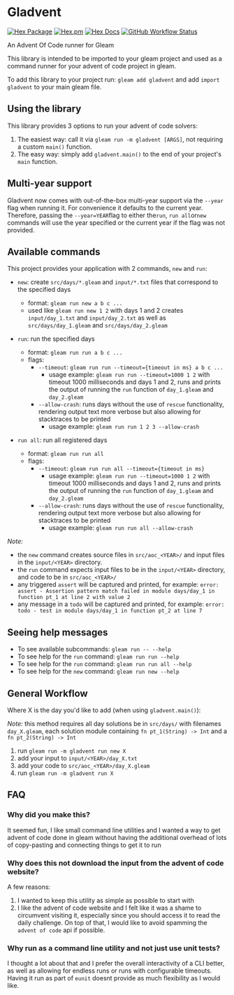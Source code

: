 # Gladvent

[![Hex Package](https://img.shields.io/hexpm/v/gladvent?color=ffaff3&label=%F0%9F%93%A6)](https://hex.pm/packages/gladvent)
[![Hex.pm](https://img.shields.io/hexpm/dt/gladvent?color=ffaff3)](https://hex.pm/packages/gladvent)
[![Hex Docs](https://img.shields.io/badge/hex-docs-ffaff3?label=%F0%9F%93%9A)](https://hexdocs.pm/gladvent/)
[![GitHub Workflow Status](https://img.shields.io/github/workflow/status/tanklesxl/gladvent/main)](https://github.com/tanklesxl/gladvent/actions)

An Advent Of Code runner for Gleam

This library is intended to be imported to your gleam project and used as a command runner for your advent of code project in gleam.

To add this library to your project run: `gleam add gladvent` and add `import gladvent` to your main gleam file.

## Using the library

This library provides 3 options to run your advent of code solvers:

1. The easiest way: call it via `gleam run -m gladvent [ARGS]`, not requiring a custom `main()` function.
1. The easy way: simply add `gladvent.main()` to the end of your project's `main` function.

## Multi-year support

Gladvent now comes with out-of-the-box multi-year support via the `--year` flag when running it. For convenience it defaults to the current year. Therefore, passing the `--year=YEAR`flag to either the`run`, `run all`or`new` commands will use the year specified or the current year if the flag was not provided.

## Available commands

This project provides your application with 2 commands, `new` and `run`:

- `new`: create `src/days/*.gleam` and `input/*.txt` files that correspond to the specified days
  - format: `gleam run new a b c ...`
  - used like `gleam run new 1 2` with days 1 and 2 creates `input/day_1.txt` and `input/day_2.txt` as well as `src/days/day_1.gleam` and `src/days/day_2.gleam`
- `run`: run the specified days

  - format: `gleam run run a b c ...`
  - flags:
    - `--timeout`: `gleam run run --timeout={timeout in ms} a b c ...`
      - usage example: `gleam run run --timeout=1000 1 2` with timeout 1000 milliseconds and days 1 and 2, runs and prints the output of running the `run` function of `day_1.gleam` and `day_2.gleam`
    - `--allow-crash`: runs days without the use of `rescue` functionality, rendering output text more verbose but also allowing for stacktraces to be printed
      - usage example: `gleam run run 1 2 3 --allow-crash`

- `run all`: run all registered days
  - format: `gleam run run all`
  - flags:
    - `--timeout`: `gleam run run all --timeout={timeout in ms}`
      - usage example: `gleam run run --timeout=1000 1 2` with timeout 1000 milliseconds and days 1 and 2, runs and prints the output of running the `run` function of `day_1.gleam` and `day_2.gleam`
    - `--allow-crash`: runs days without the use of `rescue` functionality, rendering output text more verbose but also allowing for stacktraces to be printed
      - usage example: `gleam run run all --allow-crash`

_Note:_

- the `new` command creates source files in `src/aoc_<YEAR>/` and input files in the `input/<YEAR>` directory.
- the `run` command expects input files to be in the `input/<YEAR>` directory, and code to be in `src/aoc_<YEAR>/`
- any triggered `assert` will be captured and printed, for example: `error: assert - Assertion pattern match failed in module days/day_1 in function pt_1 at line 2 with value 2`
- any message in a `todo` will be captured and printed, for example: `error: todo - test in module days/day_1 in function pt_2 at line 7`

## Seeing help messages

- To see available subcommands: `gleam run -- --help`
- To see help for the `run` command: `gleam run run --help`
- To see help for the `run` command: `gleam run run all --help`
- To see help for the `new` command: `gleam run new --help`

## General Workflow

Where X is the day you'd like to add (when using `gladvent.main()`):

_Note:_ this method requires all day solutions be in `src/days/` with filenames `day_X.gleam`, each solution module containing `fn pt_1(String) -> Int` and a `fn pt_2(String) -> Int`

1. run `gleam run -m gladvent run new X`
2. add your input to `input/<YEAR>/day_X.txt`
3. add your code to `src/aoc_<YEAR>/day_X.gleam`
4. run `gleam run -m gladvent run X`

## FAQ

### Why did you make this?

It seemed fun, I like small command line utilities and I wanted a way to get advent of code done in gleam without having the additional overhead of lots of copy-pasting and connecting things to get it to run

### Why does this not download the input from the advent of code website?

A few reasons:

1. I wanted to keep this utility as simple as possible to start with
2. I like the advent of code website and I felt like it was a shame to circumvent visiting it, especially since you should access it to read the daily challenge. On top of that, I would like to avoid spamming the `advent of code` api if possible.

### Why run as a command line utility and not just use unit tests?

I thought a lot about that and I prefer the overall interactivity of a CLI better, as well as allowing for endless runs or runs with configurable timeouts. Having it run as part of `eunit` doesnt provide as much flexibility as I would like.
